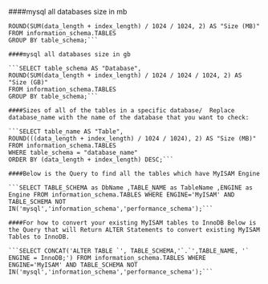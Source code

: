####mysql all databases size in mb 

```SELECT table_schema AS "Database", 
ROUND(SUM(data_length + index_length) / 1024 / 1024, 2) AS "Size (MB)" 
FROM information_schema.TABLES 
GROUP BY table_schema;```

####mysql all databases size in gb

```SELECT table_schema AS "Database", 
ROUND(SUM(data_length + index_length) / 1024 / 1024 / 1024, 2) AS "Size (GB)" 
FROM information_schema.TABLES 
GROUP BY table_schema;```

####Sizes of all of the tables in a specific database/  Replace database_name with the name of the database that you want to check:

```SELECT table_name AS "Table",
ROUND(((data_length + index_length) / 1024 / 1024), 2) AS "Size (MB)"
FROM information_schema.TABLES
WHERE table_schema = "database_name"
ORDER BY (data_length + index_length) DESC;```

####Below is the Query to find all the tables which have MyISAM Engine

```SELECT TABLE_SCHEMA as DbName ,TABLE_NAME as TableName ,ENGINE as Engine FROM information_schema.TABLES WHERE ENGINE='MyISAM' AND TABLE_SCHEMA NOT IN('mysql','information_schema','performance_schema');```

####For how to convert your existing MyISAM tables to InnoDB Below is the Query that will Return ALTER Statements to convert existing MyISAM Tables to InnoDB.

```SELECT CONCAT('ALTER TABLE `', TABLE_SCHEMA,'`.`',TABLE_NAME, '` ENGINE = InnoDB;') FROM information_schema.TABLES WHERE ENGINE='MyISAM' AND TABLE_SCHEMA NOT IN('mysql','information_schema','performance_schema');```